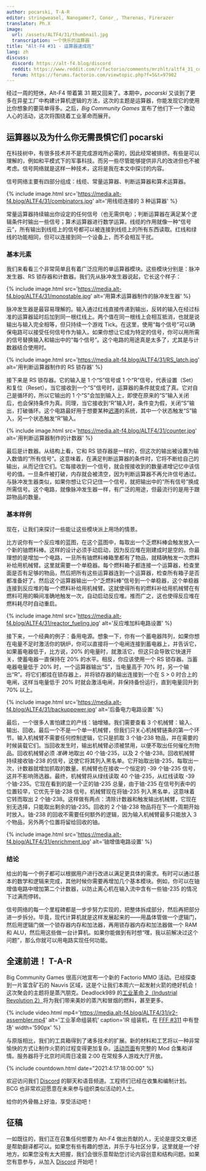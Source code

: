 ```yaml
---
author: pocarski, T-A-R
editor: stringweasel, Nanogamer7, Conor_, Therenas, Firerazer
translator: Ph.X
image:
  url: /assets/ALTF4/31/thumbnail.jpg
  transcription: 一个快乐的运算器
title: "Alt-F4 #31 - 运算器速成班"
lang: zh
discuss:
  discord: https://alt-f4.blog/discord
  reddit: https://www.reddit.com/r/factorio/comments/mrzhlt/altf4_31_combinator_crash_course/
  forum: https://forums.factorio.com/viewtopic.php?f=5&t=97902
---
```


经过一周的短休，Alt-F4 带着第 31 期又回来了。本期中，*pocarski* 又谈到了更多在异星工厂中构建计算机逻辑的方法，这次的主题是运算器，你能发现它的使用比你想象的要简单得多。之后，*Big Community Games* 宣布了他们下一个激动人心的活动，这次将围绕着工业革命而展开。

## 运算器以及为什么你无需畏惧它们 <author>pocarski</author>

在科技树中，有很多技术并不是完成游戏所必需的，因此经常被排挤。有些是可以理解的，例如和平模式下的军事科技。而另一些尽管能够提供非凡的改进但也不被考虑。信号网络就是这样一种技术，这将是我在本文中探讨的内容。

信号网络主要有四部分组成：线缆、常量运算器、判断运算器和算术运算器。

{% include image.html src='https://media.alt-f4.blog/ALTF4/31/combinators.jpg' alt='用线缆连接的 3 种运算器' %}

常量运算器持续输出你设定的任何信号（也无需供电）；判断运算器在满足某个逻辑条件时输出一些信号；算术运算器进行数学运算。线缆的作用就像一种“信号云”，所有输出到线缆上的信号都可以被连接到线缆上的所有东西读取。红线和绿线的功能相同，但可以连接到同一个设备上，而不会相互干扰。

### 基本元素

我们来看看三个非常简单且有着广泛应用的单运算器模块。这些模块分别是：脉冲发生器、RS 锁存器和计数器。我们先从脉冲发生器说起，它长这个样子：

{% include image.html src='https://media.alt-f4.blog/ALTF4/31/monostable.jpg' alt='用算术运算器制作的脉冲发生器' %}

脉冲发生器是最容易理解的。输入通过红线直接传递到输出，反转的输入在经过标准的运算器延时后加到同一根红线上。两个值在同一根线上会相互抵消，也就是说输出与输入完全相等，但只持续一个游戏 Tick。在这里，使用“每个信号”可以确保电路可以接受任何信号作为输入。如果你想让它成为特定的信号，你可以用所需的信号替换输入和输出中的“每个信号”。这个电路的用途真是太多了，尤其是与计数器结合使用时。

{% include image.html src='https://media.alt-f4.blog/ALTF4/31/RS_latch.jpg' alt='用判断运算器制作的 RS 锁存器' %}

接下来是 RS 锁存器。它的输入是 1 个“S”信号或 1 个“R”信号，代表设置（Set）和复位（Reset）。当它接收到一个“S”信号时，运算器的条件就变成了真。它对自己是循环的，所以它输出的 1 个“S”会加到输入上，即使在原来的“S”输入关闭后，也会保持条件为真。同理，当它接收到“R”输入时，条件变为假，关闭“S”输出，打破循环。这个电路最好用于想要某种[迟滞](https://zh.wikipedia.org/wiki/%E9%81%B2%E6%BB%AF%E7%8F%BE%E8%B1%A1)的系统，其中一个状态触发“S”输入，另一个状态触发“R”输入。

{% include image.html src='https://media.alt-f4.blog/ALTF4/31/counter.jpg' alt='用判断运算器制作的计数器' %}

最后是计数器。从结构上看，它和 RS 锁存器是一样的，但这次的输出被设置为输入数值的“所有信号”。这意味着，在满足判断运算器的条件时，它将不断给自己的输出，从而记住它们。它每接收到一个信号，就会按接收到的数量递增记忆中该信号的值。一旦条件被打破，内存就会被清空，因为判断运算器不再允许信号通过。与脉冲发生器类似，如果你想让它只记住一个信号，就把输出中的“所有信号”换成所需信号。这个电路，就像脉冲发生器一样，有广泛的用途，但最流行的是用于跟踪物品的数量。

### 基本样例

现在，让我们来探讨一些能让这些模块派上用场的情景。

比方说你有一个反应堆的蓝图，在这个蓝图中，每取出一个乏燃料棒会触发放入一个新的铀燃料棒。这样的设计必须手动启动，因为反应堆在刚建成时是空的。你最理想的是增加一个电路，一旦所有铀燃料棒箱里都有了物品，就精确触发一次燃料补给用机械臂。这里就需要一个单稳器。每个燃料箱子都连接一个运算器，检查里面是否有足够的物品，然后把所有这些运算器连到一个运算器，检查所有箱子是否都准备好了。然后这个运算器输出一个“乏燃料棒”信号到一个单稳器，这个单稳器连接到反应堆的每一个燃料补给用机械臂。这就使得所有的燃料补给用机械臂在有燃料可用的瞬间准确地触发一次，自动启动反应堆。推而广之，这也使得反应堆在燃料耗尽时自动重启。

{% include image.html src='https://media.alt-f4.blog/ALTF4/31/reactor_fueling.jpg' alt='反应堆加料电路设置' %}

接下来，一个经典的例子：备用电源。想象一下，你有一个蓄电器阵列，如果你想在电量不足时激活你的锅炉，你可以直接将一个电闸连接到蓄电器上，并告诉它，如果蓄电器低于，比方说，20% 的电量时，就激活它，但这只会导致它快速开关，使蓄电器一直保持在 20% 的水平。相反，你应该使用一个 RS 锁存器。当蓄电器电量低于 20% 时，一个运算器输出“S”，当电量高于 70% 时，另一个输出“R”。将它们都挂在锁存器上，并将锁存器的输出连接到一个在 S > 0 时合上的电闸，这样当电量低于 20% 时就会激活电闸，并保持备份运行，直到电量回升到 70% 以上。

{% include image.html src='https://media.alt-f4.blog/ALTF4/31/backuppower.jpg' alt='后备电力电路设置' %}

最后，一个很多人害怕建立的产线：铀增殖。我们需要查看 3 个机械臂：输入、输出、回收。最后一个不是一个单一机械臂，但我们只关心机械臂链条的第一个环节。输入机械臂不需要任何控制逻辑，它只是抓取 3 个铀-238 物品，并在需要的时候装载它们。当回收发生时，输出机械臂必须被禁用，以便不取出任何催化剂物品。回收机械臂必须 *准确* 地取出 40 个铀-235，以及 2 个铀-238。回收机械臂持续接收铀-238 的信号，这使它将其列入黑名单。它开始取出铀-235，每取出一次，计数器就增加抓取的数量。机械臂也在接收一个恒定的 -39 个铀-235 信号，这并不影响筛选器。最终，机械臂将从绿线读取 40 个铀-235，从红线读取 -39 个铀-235。它现在看到的是一个正的铀-235 总量，由于铀-235 在信号列表中的位置较早，它优先于铀-238 信号。机械臂现在将铀-235 列入黑名单，这意味着它转而取出 2 个铀-238。这样做有两点：清除计数器和触发输出机械臂，它现在别无选择，只能取出剩余的铀-235。回收的 2 个铀-238 物品将在下一个周期开始时放入。铀-238 的回收不需要任何额外的逻辑，因为输入机械臂最多只能放入 3 个物品，另外两个位置将留给回收的铀。

{% include image.html src='https://media.alt-f4.blog/ALTF4/31/enrichment.jpg' alt='铀增值电路设置' %}

### 结论

给出的每一个例子都可以根据用户进行改进以满足更具体的需求。有时可以通过基本的数学和逻辑来完成，其他时候你需要再增加几个基本模块。例如，你可以在铀增值电路中增加第二个计数器，以防止离心机在输入流中含有一些铀-235 的情况下过满而停转。

信号网络的每一个里程碑都是一步步努力实现的，把整体拆成部分，然后再把部分进一步拆分。毕竟，现代计算机就是这样发展起来的——用晶体管做一个逻辑门，然后用逻辑门做一个锁存器内存和加法器，再用锁存器内存和加法器做一个 RAM 和 ALU，然后用这些做一台计算机。如果你能做到有时想“嘿，我以前解决过这个问题”，那么你就可以用电路实现任何功能。

## 全速前进！ <author>T-A-R</author>

Big Community Games 很高兴地宣布一个新的 Factorio MMO 活动。已经探查到一片富含矿石的 Nauvis 区域，这是个让我们本周六一起发射火箭的绝好机会！这次聚会的主题将是蒸汽朋克。Deadlock989 的[工业革命 2（Industrial Revolution 2）](https://mods.factorio.com/mod/IndustrialRevolution)将为我们带来美妙的蒸汽和冒烟的燃料，甚至更多。

{% include video.html mp4='https://media.alt-f4.blog/ALTF4/31/ir2-assembler.mp4' alt='工业革命组装机' caption='IR 组装机，在 <a href="https://factorio.com/blog/post/fff-311">FFF #311</a> 中有登场' width='590px' %}

与原版相比，我们的工具箱得到了诸多技术的扩展。新的材料和工艺将以一种非常愉快的方式让制作火箭的过程变得更加复杂。[活动页面](https://www.bigcommunitygames.com/factorio-ir2/)有完整的 Mod 合集和详情。服务器将于北京时间周日凌晨 2:00 在常规多人游戏大厅开放。

{% include countdown.html date="2021:4:17:18:00:00" %}

欢迎访问我们 [Discord](https://discord.gg/N8G5nBn) 的聊天和语音频道。工程师们已经在收集和编制计划。BCG 也非常欢迎愿意在未来参与组织类似活动的人士。

给你的外骨骼上好油，享受活动吧！

## 征稿

一如既往的，我们正在召集任何想要为 Alt-F4 做出贡献的人，无论是提交文章还是帮助翻译都可以。如果您有些有趣的想法，并乐于与社区分享，这里就是一个好地方。如果您没有太大把握，我们会很乐意帮助您讨论内容创意和结构问题。如果您有意参与，从加入 [Discord](https://alt-f4.blog/discord) 开始吧！
